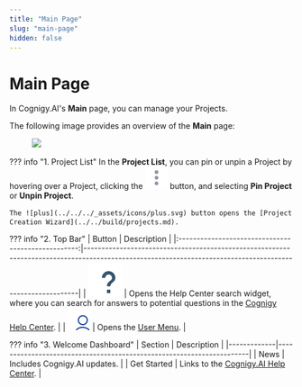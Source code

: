 ```yaml
---
title: "Main Page"
slug: "main-page"
hidden: false
---
```


# Main Page

In Cognigy.AI's **Main** page, you can manage your Projects. 

The following image provides an overview of the **Main** page:

<figure>
  <img class="image-center" src="../../../../_assets/ai/overview/user-interface/main-page.png" width="70%" />
</figure>

??? info "1. Project List"
    In the **Project List**, you can pin or unpin a Project by hovering over a Project, clicking the ![vertical-ellipsis](../../../_assets/icons/vertical-ellipsis.svg) button, and selecting **Pin Project** or **Unpin Project**.

    The ![plus](../../../_assets/icons/plus.svg) button opens the [Project Creation Wizard](../../build/projects.md).

??? info "2. Top Bar"
    |                       Button                       | Description                                                                                                                                              |
    |:--------------------------------------------------:|----------------------------------------------------------------------------------------------------------------------------------------------------------|
    |      ![help](../../../_assets/icons/help.svg)      | Opens the Help Center search widget, where you can search for answers to potential questions in the [Cognigy Help Center](https://support.cognigy.com/). |
    | ![user-menu](../../../_assets/icons/user-menu.svg) | Opens the [User Menu](../../administer/user-menu/overview.md).                                                                                                      |

??? info "3. Welcome Dashboard"
    | Section     | Description                                                          |
    |-------------|----------------------------------------------------------------------|
    | News        | Includes Cognigy.AI updates.                                         |
    | Get Started | Links to the [Cognigy.AI Help Center](https://support.cognigy.com/). |

